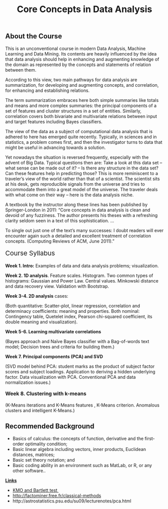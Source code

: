 <header>
<h1>Core Concepts in Data Analysis</h1>
</header>
<div>
<h2>About the Course</h2>
<div>

This is an unconventional course in modern Data Analysis, Machine Learning and Data Mining. Its contents are heavily influenced by the idea that data analysis should help in enhancing and augmenting knowledge of the domain as represented by the concepts and statements of relation between them.

According to this view, two main pathways for data analysis are summarization, for developing and augmenting concepts, and correlation, for enhancing and establishing relations.

The term summarization embraces here both simple summaries like totals and means and more complex summaries: the principal components of a set of features and cluster structures in a set of entities. Similarly, correlation covers both bivariate and multivariate relations between input and target features including Bayes classifiers.

The view of the data as a subject of computational data analysis that is adhered to here has emerged quite recently. Typically, in sciences and in statistics, a problem comes first, and then the investigator turns to data that might be useful in advancing towards a solution.

Yet nowadays the situation is reversed frequently, especially with the advent of Big Data. Typical questions then are: Take a look at this data set – what sense can be made out of it? – Is there any structure in the data set? Can these features help in predicting those? This is more reminiscent to a traveler’s view of the world rather than that of a scientist. The scientist sits at his desk, gets reproducible signals from the universe and tries to accommodate them into a great model of the universe. The traveler deals with what come on their way – here is the data analysis niche.

A textbook by the instructor along these lines has been published by Springer-London in 2011: “Core concepts in data analysis is clean and devoid of any fuzziness. The author presents his theses with a refreshing clarity seldom seen in a text of this sophistication. …

To single out just one of the text’s many successes: I doubt readers will ever encounter again such a detailed and excellent treatment of correlation concepts. (Computing Reviews of ACM, June 2011).”<b></b><b></b>

<span style="font-size: 1.285714286rem; line-height: 1.6;">Course Syllabus</span>

</div>
<div>

<b>Week 1. Intro:</b> Examples of data<b> </b>and data analysis problems; visualization.

<b>Week 2. 1D analysis</b>. Feature scales. Histogram. Two common types of histograms: Gaussian and Power Law. Central values. Minkowski distance and data recovery view. Validation with Bootstrap.

<b>Week 3-4. 2D analysis</b> cases:

(Both quantitative: Scatter-plot, linear regression, correlation and determinacy coefficients: meaning and properties. Both nominal: Contingency table, Quetelet index, Pearson chi-squared coefficient, its double meaning and visualization).

<b>Week 5-6. Learning multivariate correlations</b>

(Bayes approach and Naïve Bayes classifier with a Bag-of-words text model; Decision trees and criteria for building them.)

<b>Week 7. Principal components (PCA) and SVD</b>

(SVD model behind PCA: student marks as the product of subject factor scores and subject loadings. Application to deriving a hidden underlying factor. Data visualization with PCA. Conventional PCA and data normalization issues.)

<b style="line-height: 1.714285714; font-size: 1rem;">Week 8. Clustering with k-means</b>

(K-Means iterations and K-Means features , K-Means criterion. Anomalous clusters and intelligent K-Means.)

</div>
<h2>Recommended Background</h2>
<div>
<ul>
	<li>Basics of calculus: the concepts of function, derivative and the first-order optimality condition;</li>
	<li>Basic linear algebra including vectors, inner products, Euclidean distances, matrices;</li>
	<li>Basic set theory notation; and</li>
	<li>Basic coding ability in an environment such as MatLab, or R, or any other software..</li>
</ul>
<span style="text-decoration: underline;"><strong>Links</strong></span>

</div>
</div>
<ul>
	<li><a href="http://eric.univ-lyon2.fr/~ricco/tanagra/fichiers/en_Tanagra_KMO_Bartlett.pdf">KMO and Bartlett test </a></li>
	<li><a href="http://factominer.free.fr/classical-methods">http://factominer.free.fr/classical-methods</a></li>
	<li>http://astrostatistics.psu.edu/su09/lecturenotes/pca.html</li>
</ul>

